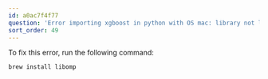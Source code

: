 ```yaml
---
id: a0ac7f4f77
question: 'Error importing xgboost in python with OS mac: library not loaded: @rpath/libomp.dylib'
sort_order: 49
---
```


To fix this error, run the following command:

```bash
brew install libomp
```